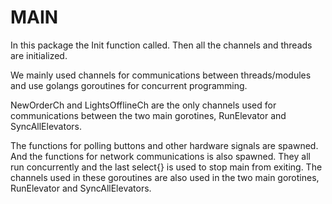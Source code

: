 # MAIN

In this package the Init function called. Then all the channels and threads are initialized. 

We mainly used channels for communications between threads/modules and use golangs goroutines for concurrent programming. 

NewOrderCh and LightsOfflineCh are the only channels used for communications between the two main gorotines, RunElevator and SyncAllElevators.

The functions for polling buttons and other hardware signals are spawned. And the functions for network communications is also spawned. They all run concurrently and the last select{} is used to stop main from exiting. The channels used in these goroutines are also used in the two main gorotines, RunElevator and SyncAllElevators.
